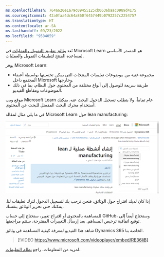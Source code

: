 ```yaml
---
ms.openlocfilehash: 764a620e1a79c09455125cb0636baac0989d4175
ms.sourcegitcommit: 42a0faa4dc64a860f6457449b0792257c2254757
ms.translationtype: HT
ms.contentlocale: ar-SA
ms.lasthandoff: 09/23/2022
ms.locfileid: "9584059"
---
```

تُعد [وثائق تطبيق التمويل والعمليات](/dynamics365/fin-ops-core/fin-ops/?azure-portal=true) في Microsoft Learn هو المصدر الأساسي لمساعدة المنتج لتطبيقات التمويل والعمليات.

يوفر Microsoft Learn:

- مجموعة غنية من موضوعات تعليمات المنتجات التي يمكن تحسينها بواسطة أعضاء المجتمع داخل Microsoft وخارجها.
- طريقة سريعة للوصول إلى أنواع مختلفة من المحتوى حول النظام، بما في ذلك الموضوعات ومقاطع الفيديو.

موقع ويب Microsoft Learn عام تماماً، ولا يتطلب تسجيل الدخول البحث عنه. يمكنك استخدام محرك البحث المفضل للبحث عن المحتوى.

في ما يلي مثال لمقالة Microsoft Learn حول lean manufacturing:

[![لقطة شاشة تُظهر مثالاً عن سير عمل في مقالة Microsoft Learn.](../media/docs-site.png)](../media/docs-site.png#lightbox)

إذا كان لديك اقتراح حول الوثائق، فنحن نرحب بك لتسجيل الدخول لترك تعليقات لنا. يمكنك حتى تحرير الوثائق بنفسك.

للمساهمة بالمحتوى أو اقتراح تغيير، ستحتاج إلى حساب GitHub، وستحتاج أيضاً إلى توقيع اتفاقية ترخيص المساهم. بعد إرسال التغييرات المقترحة، ستتم مراجعتها.

شاهد هذا الفيديو لمعرفة كيفية المساهمة في وثائق Dynamics 365 الخاصة بنا.

> [!VIDEO https://www.microsoft.com/videoplayer/embed/RE36liB]


لمزيد من المعلومات، راجع [نظام التعليمات](/dynamics365/fin-ops-core/fin-ops/get-started/help-overview/?azure-portal=true).
